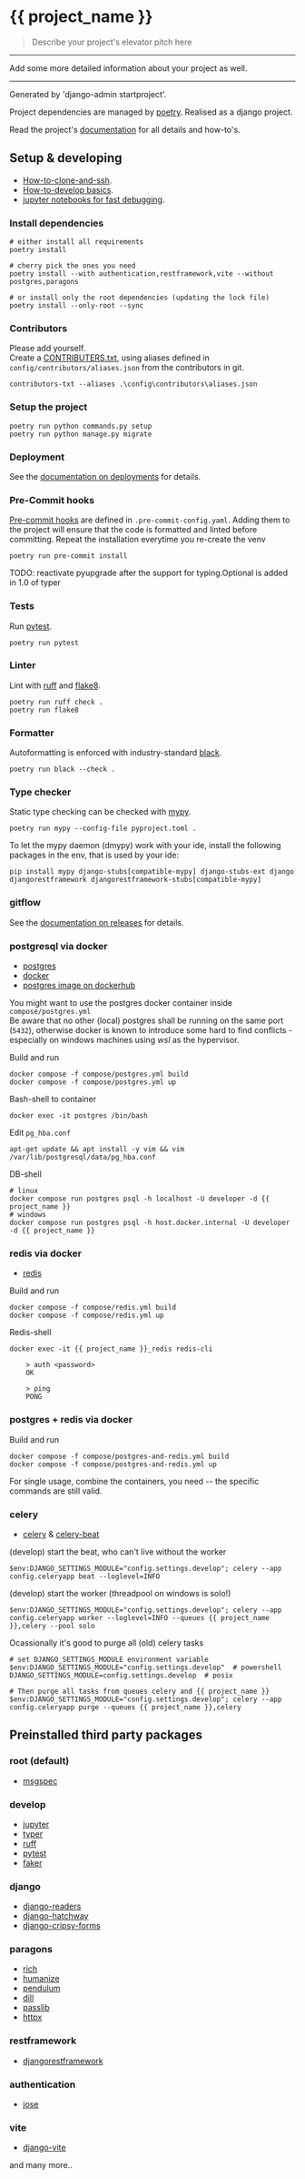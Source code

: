 # {{ project_name }}

> Describe your project's elevator pitch here

---

Add some more detailed information about your project as well.

---

Generated by 'django-admin startproject'.

Project dependencies are managed by [poetry](https://python-poetry.org/).
Realised as a django project.  

Read the project's [documentation](./documentation/index.md) for all details and how-to's.


## Setup & developing

- [How-to-clone-and-ssh](./documentation/for-developers/how-to-clone-and-ssh.md).
- [How-to-develop basics](./documentation/for-developers/how-to-develop.md).
- [jupyter notebooks for fast debugging](./documentation/for-developers/notebooks.md).


### Install dependencies

    # either install all requirements
    poetry install

    # cherry pick the ones you need
    poetry install --with authentication,restframework,vite --without postgres,paragons

    # or install only the root dependencies (updating the lock file)
    poetry install --only-root --sync


### Contributors

Please add yourself.  
Create a [CONTRIBUTERS.txt](https://github.com/Pierre-Sassoulas/contributors-txt), 
using aliases defined in `config/contributors/aliases.json` from the contributors in git.

    contributors-txt --aliases .\config\contributors\aliases.json


### Setup the project

    poetry run python commands.py setup
    poetry run python manage.py migrate


### Deployment

See the [documentation on deployments](./documentation/for-devops/deployment.md) for details.


### Pre-Commit hooks

[Pre-commit hooks](https://github.com/pre-commit/pre-commit-hooks) are defined
in `.pre-commit-config.yaml`. Adding them to the project will ensure that the
code is formatted and linted before committing. Repeat the installation
everytime you re-create the venv  

    poetry run pre-commit install

TODO: reactivate pyupgrade after the support for typing.Optional is added in 1.0 of typer


### Tests

Run [pytest](https://docs.pytest.org/).

    poetry run pytest


### Linter

Lint with [ruff](https://github.com/charliermarsh/ruff) and [flake8](https://github.com/PyCQA/flake8).

    poetry run ruff check .
    poetry run flake8


### Formatter

Autoformatting is enforced with industry-standard [black](https://github.com/psf/black).

    poetry run black --check .


### Type checker

Static type checking can be checked with [mypy](https://mypy-lang.org/).

    poetry run mypy --config-file pyproject.toml .

To let the mypy daemon (dmypy) work with your ide, install the following packages in the env, that is used by your ide:

    pip install mypy django-stubs[compatible-mypy] django-stubs-ext django djangorestframework djangorestframework-stubs[compatible-mypy]


### gitflow

See the [documentation on releases](./documentation/releases.md) for details.


### postgresql via docker

- [postgres](https://www.postgresql.org/)
- [docker](https://www.docker.com/)
- [postgres image on dockerhub](https://hub.docker.com/_/postgres)

You might want to use the postgres docker container inside `compose/postgres.yml`  
Be aware that no other (local) postgres shall be running on the same port (`5432`), otherwise docker is known to introduce some hard to find conflicts - especially on windows machines using *wsl* as the hypervisor.  

Build and run

    docker compose -f compose/postgres.yml build
    docker compose -f compose/postgres.yml up

Bash-shell to container

    docker exec -it postgres /bin/bash

Edit `pg_hba.conf`

    apt-get update && apt install -y vim && vim /var/lib/postgresql/data/pg_hba.conf

DB-shell

    # linux
    docker compose run postgres psql -h localhost -U developer -d {{ project_name }}
    # windows
    docker compose run postgres psql -h host.docker.internal -U developer -d {{ project_name }}


### redis via docker

- [redis](https://redis.io/)

Build and run

    docker compose -f compose/redis.yml build
    docker compose -f compose/redis.yml up

Redis-shell

    docker exec -it {{ project_name }}_redis redis-cli

        > auth <password>
        OK

        > ping
        PONG


### postgres + redis via docker

Build and run

    docker compose -f compose/postgres-and-redis.yml build
    docker compose -f compose/postgres-and-redis.yml up

For single usage, combine the containers, you need -- the specific commands are still valid.


### celery

- [celery](https://docs.celeryq.dev/) & [celery-beat](https://github.com/celery/django-celery-beat)

(develop) start the beat, who can't live without the worker

    $env:DJANGO_SETTINGS_MODULE="config.settings.develop"; celery --app config.celeryapp beat --loglevel=INFO

(develop) start the worker (threadpool on windows is solo!)

    $env:DJANGO_SETTINGS_MODULE="config.settings.develop"; celery --app config.celeryapp worker --loglevel=INFO --queues {{ project_name }},celery --pool solo

Ocassionally it's good to purge all (old) celery tasks

    # set DJANGO_SETTINGS_MODULE environment variable
    $env:DJANGO_SETTINGS_MODULE="config.settings.develop"  # powershell
    DJANGO_SETTINGS_MODULE=config.settings.develop  # posix

    # Then purge all tasks from queues celery and {{ project_name }}
    $env:DJANGO_SETTINGS_MODULE="config.settings.develop"; celery --app config.celeryapp purge --queues {{ project_name }},celery


## Preinstalled third party packages

### root (default)
- [msgspec](https://jcristharif.com/msgspec/)

### develop
- [jupyter](https://jupyter.org/)
- [typer](https://typer.tiangolo.com/)
- [ruff](https://github.com/charliermarsh/ruff)
- [pytest](https://docs.pytest.org/)
- [faker](https://faker.readthedocs.io/en/master/)

### django
- [django-readers](https://www.django-readers.org/)
- [django-hatchway](https://github.com/andrewgodwin/django-hatchway)
- [django-cripsy-forms](https://django-crispy-forms.readthedocs.io/)

### paragons
- [rich](https://github.com/Textualize/rich)
- [humanize](https://python-humanize.readthedocs.io/)
- [pendulum](https://pendulum.eustace.io/)
- [dill](https://github.com/uqfoundation/dill)
- [passlib](https://passlib.readthedocs.io/en/stable/)
- [httpx](https://www.python-httpx.org/)

### restframework
- [djangorestframework](https://www.django-rest-framework.org/)

### authentication
- [jose](https://github.com/mpdavis/python-jose)

### vite
- [django-vite](https://github.com/MrBin99/django-vite)

and many more..

